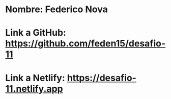 # Nombre: Federico Nova

# Link a GitHub: https://github.com/feden15/desafio-11

# Link a Netlify: https://desafio-11.netlify.app